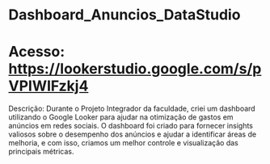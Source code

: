 # Dashboard_Anuncios_DataStudio

# Acesso: https://lookerstudio.google.com/s/pVPIWIFzkj4


Descrição: Durante o Projeto Integrador da faculdade, criei um dashboard utilizando o Google Looker para ajudar na otimização de gastos em anúncios em redes sociais.
O dashboard foi criado para fornecer insights valiosos sobre o desempenho dos anúncios e ajudar a identificar áreas de melhoria, e com isso, criamos um melhor controle e visualização das principais métricas.

